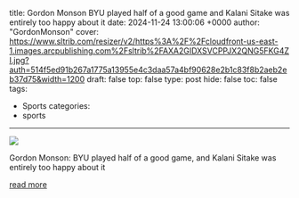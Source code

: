 title: Gordon Monson BYU played half of a good game and Kalani Sitake was entirely too happy about it
date: 2024-11-24 13:00:06 +0000
author: "GordonMonson"
cover: https://www.sltrib.com/resizer/v2/https%3A%2F%2Fcloudfront-us-east-1.images.arcpublishing.com%2Fsltrib%2FAXA2GIDXSVCPPJX2QNG5FKG4ZI.jpg?auth=514f5ed91b267a1775a13955e4c3daa57a4bf90628e2b1c83f8b2aeb2eb37d75&width=1200
draft: false
top: false
type: post
hide: false
toc: false
tags:
  - Sports
categories:
  - sports
---

![](https://www.sltrib.com/resizer/v2/https%3A%2F%2Fcloudfront-us-east-1.images.arcpublishing.com%2Fsltrib%2FAXA2GIDXSVCPPJX2QNG5FKG4ZI.jpg?auth=514f5ed91b267a1775a13955e4c3daa57a4bf90628e2b1c83f8b2aeb2eb37d75&width=1200)

Gordon Monson: BYU played half of a good game, and Kalani Sitake was entirely too happy about it

[read more](https://www.sltrib.com/sports/byu-cougars/2024/11/24/byu-football-what-went-wrong/)
